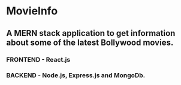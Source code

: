 # MovieInfo

## A MERN stack application to get information about some of the latest Bollywood movies.

### FRONTEND - React.js

### BACKEND - Node.js, Express.js and MongoDb.
